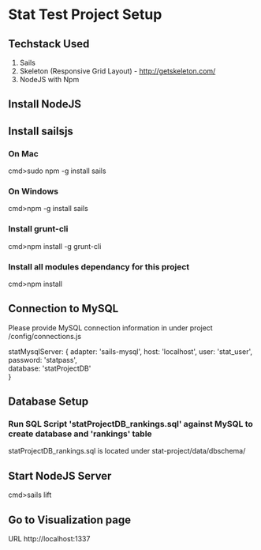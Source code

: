 # Stat Test Project Setup 

## Techstack Used
1. Sails
2. Skeleton (Responsive Grid Layout) - http://getskeleton.com/
3. NodeJS with Npm 

## Install NodeJS 


## Install sailsjs 
### On Mac
cmd>sudo npm -g install sails

### On Windows
cmd>npm -g install sails

### Install grunt-cli
cmd>npm install -g grunt-cli

### Install all modules dependancy for this project
cmd>npm install



## Connection to MySQL

Please provide MySQL connection information in under project /config/connections.js 

 
statMysqlServer: {
     adapter: 'sails-mysql',
     host: 'localhost',
     user: 'stat_user',  
     password: 'statpass',  
     database: 'statProjectDB'  
}


## Database Setup
 
### Run SQL Script 'statProjectDB_rankings.sql' against MySQL to create database and 'rankings' table
statProjectDB_rankings.sql is located under stat-project/data/dbschema/

 

## Start NodeJS Server
cmd>sails lift

## Go to Visualization page
URL http://localhost:1337
 


